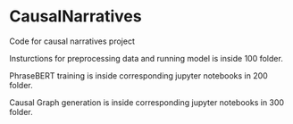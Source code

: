 # CausalNarratives
Code for causal narratives project

Insturctions for preprocessing data and running model is inside 100 folder.

PhraseBERT training is inside corresponding jupyter notebooks in 200 folder.

Causal Graph generation is inside corresponding jupyter notebooks in 300 folder.
